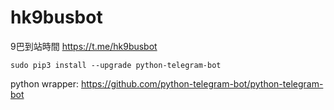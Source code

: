 # hk9busbot
9巴到站時間 
https://t.me/hk9busbot

```
sudo pip3 install --upgrade python-telegram-bot
```

python wrapper:
https://github.com/python-telegram-bot/python-telegram-bot
